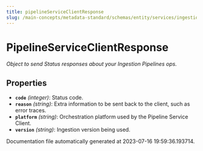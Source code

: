 ```yaml
---
title: pipelineServiceClientResponse
slug: /main-concepts/metadata-standard/schemas/entity/services/ingestionpipelines/pipelineserviceclientresponse
---
```


# PipelineServiceClientResponse

*Object to send Status responses about your Ingestion Pipelines ops.*

## Properties

- **`code`** *(integer)*: Status code.
- **`reason`** *(string)*: Extra information to be sent back to the client, such as error traces.
- **`platform`** *(string)*: Orchestration platform used by the Pipeline Service Client.
- **`version`** *(string)*: Ingestion version being used.


Documentation file automatically generated at 2023-07-16 19:59:36.193714.
